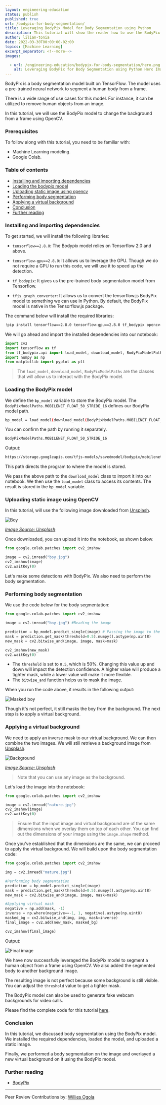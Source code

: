 ```yaml
---
layout: engineering-education
status: publish
published: true
url: /bodypix-for-body-segmentation/
title: Leveraging BodyPix Model for Body Segmentation using Python
description: This tutorial will show the reader how to use the BodyPix model to change the background in an image using OpenCV.
author: lilian-tonia
date: 2022-03-30T00:00:00-02:00
topics: [Machine Learning]
excerpt_separator: <!--more-->
images:

  - url: /engineering-education/bodypix-for-body-segmentation/hero.png 
    alt: Leveraging BodyPix for Body Segmentation using Python Hero Image
---
```

BodyPix is a body segmentation model built on TensorFlow. The model uses a pre-trained neural network to segment a human body from a frame. 
<!--more-->
There is a wide range of use cases for this model. For instance, it can be utilized to remove human objects from an image. 

In this tutorial, we will use the BodyPix model to change the background from a frame using OpenCV. 

### Prerequisites
To follow along with this tutorial, you need to be familiar with:
- Machine Learning modeling.
- Google Colab.

### Table of contents
- [Installing and importing dependencies](#installing-and-importing-dependencies)
- [Loading the bodypix model](#loading-the-bodypix-model)
- [Uploading static image using opencv](#uploading-static-image-using-opencv)
- [Performing body segmentation](#performing-body-segmentation)
- [Applying a virtual background](#applying-a-virtual-background)
- [Conclusion](#conclusion)
- [Further reading](#further-reading)

### Installing and importing dependencies
To get started, we will install the following libraries:

- `tensorflow==2.8.0`: The Bodypix model relies on Tensorflow 2.0 and above.

- `tensorflow-gpu==2.8.0`: It allows us to leverage the GPU. Though we do not require a GPU to run this code, we will use it to speed up the detection.

- `tf_bodypix`: It gives us the pre-trained body segmentation model from Tensorflow.

- `tfjs_graph_converter`: It allows us to convert the tensorflow.js BodyPix model to something we can use in Python. By default, the BodyPix model is native in the Tensorflow.js package. 

The command below will install the required libraries:

```bash
!pip install tensorflow==2.8.0 tensorflow-gpu==2.8.0 tf_bodypix opencv-python tfjs_graph_converter matplotlib
```

We will go ahead and import the installed dependencies into our notebook:

```python
import cv2
import tensorflow as tf
from tf_bodypix.api import load_model, download_model, BodyPixModelPaths
import numpy as np
from matplotlib import pyplot as plt
```

> The `load_model`, `download_model`, `BodyPixModelPaths` are the classes that will allow us to interact with the BodyPix model.

### Loading the BodyPix model
We define the `bp_model` variable to store the BodyPix model. The `BodyPixModelPaths.MOBILENET_FLOAT_50_STRIDE_16` defines our BodyPix model path. 

```bash
bp_model = load_model(download_model(BodyPixModelPaths.MOBILENET_FLOAT_50_STRIDE_16))
```

You can confirm the path by running it separately. 

```python
BodyPixModelPaths.MOBILENET_FLOAT_50_STRIDE_16
```
Output:

```bash
https://storage.googleapis.com/tfjs-models/savedmodel/bodypix/mobilenet/float/050/model-stride16.json
```
This path directs the program to where the model is stored.

We pass the above path to the `download_model` class to import it into our notebook. We then use the `load_model` class to access its contents. The result is stored in the `bp_model` variable.

### Uploading static image using OpenCV
In this tutorial, will use the following image downloaded from [Unsplash](https://unsplash.com/). 

![Boy](/engineering-education/bodypix-for-body-segmentation/boy.jpg)

*[Image Source: Unsplash](https://unsplash.com/photos/6PITqYKSoGE)*

Once downloaded, you can upload it into the notebook, as shown below:

```python
from google.colab.patches import cv2_imshow

image = cv2.imread("boy.jpg")
cv2_imshow(image)
cv2.waitKey(0)
```

Let's make some detections with BodyPix. We also need to perform the body segmentation.

### Performing body segmentation
We use the code below for the body segmentation:

```python
from google.colab.patches import cv2_imshow

image = cv2.imread("boy.jpg") #Reading the image

prediction = bp_model.predict_single(image) # Passing the image to the model
mask = prediction.get_mask(threshold=0.5).numpy().astype(np.uint8)
new_mask = cv2.bitwise_and(image, image, mask=mask)

cv2_imshow(new_mask)
cv2.waitKey(0)
```

- The `threshold` is set to `0.5`, which is 50%. Changing this value up and down will impact the detection confidence. A higher value will produce a tighter mask, while a lower value will make it more flexible.
- The `bitwise_and` function helps us to mask the image.

When you run the code above, it results in the following output:

![Masked boy](/engineering-education/bodypix-for-body-segmentation/masked-boy.png)

Though it's not perfect, it still masks the boy from the background. The next step is to apply a virtual background.

### Applying a virtual background
We need to apply an inverse mask to our virtual background. We can then combine the two images. We will still retrieve a background image from [Unsplash](https://unsplash.com/).

![Background](/engineering-education/bodypix-for-body-segmentation/nature.jpg)

*[Image Source: Unsplash](https://unsplash.com/photos/OJ02cQHePds)*

> Note that you can use any image as the background.

Let's load the image into the notebook:

```python
from google.colab.patches import cv2_imshow

image = cv2.imread("nature.jpg")
cv2_imshow(image)
cv2.waitKey(0)
```

> Ensure that the input image and virtual background are of the same dimensions when we overlay them on top of each other. You can find out the dimensions of your image using the `image.shape` method.

Once you've established that the dimensions are the same, we can proceed to apply the virtual background. We will build upon the body segmentation code:

```python
from google.colab.patches import cv2_imshow

img = cv2.imread("nature.jpg")

#Performing body segmentation
prediction = bp_model.predict_single(image)
mask = prediction.get_mask(threshold=0.5).numpy().astype(np.uint8)
new_mask = cv2.bitwise_and(image, image, mask=mask)

#Applying virtual mask
negative = np.add(mask, -1)
inverse = np.where(negative==-1, 1, negative).astype(np.uint8)
masked_bg = cv2.bitwise_and(img, img, mask=inverse)
final_image = cv2.add(new_mask, masked_bg)

cv2_imshow(final_image)
```

Output:

![Final image](/engineering-education/bodypix-for-body-segmentation/final.png)

We have now successfully leveraged the BodyPix model to segment a human object from a frame using OpenCV. We also added the segmented body to another background image. 

The resulting image is not perfect because some background is still visible. You can adjust the `threshold` value to get a tighter mask. 

The BodyPix model can also be used to generate fake webcam backgrounds for video calls.

Please find the complete code for this tutorial [here](https://colab.research.google.com/drive/1j4ZwlZtXpaZUrJXCgG2q4wExc7mJcEkT?usp=sharing).

### Conclusion
In this tutorial, we discussed body segmentation using the BodyPix model. We installed the required dependencies, loaded the model, and uploaded a static image. 

Finally, we performed a body segmentation on the image and overlayed a new virtual background on it using the BodyPix model.

### Further reading
- [BodyPix](https://github.com/tensorflow/tfjs-models/tree/master/body-pix)

---
Peer Review Contributions by: [Willies Ogola](/engineering-education/authors/willies-ogola/)